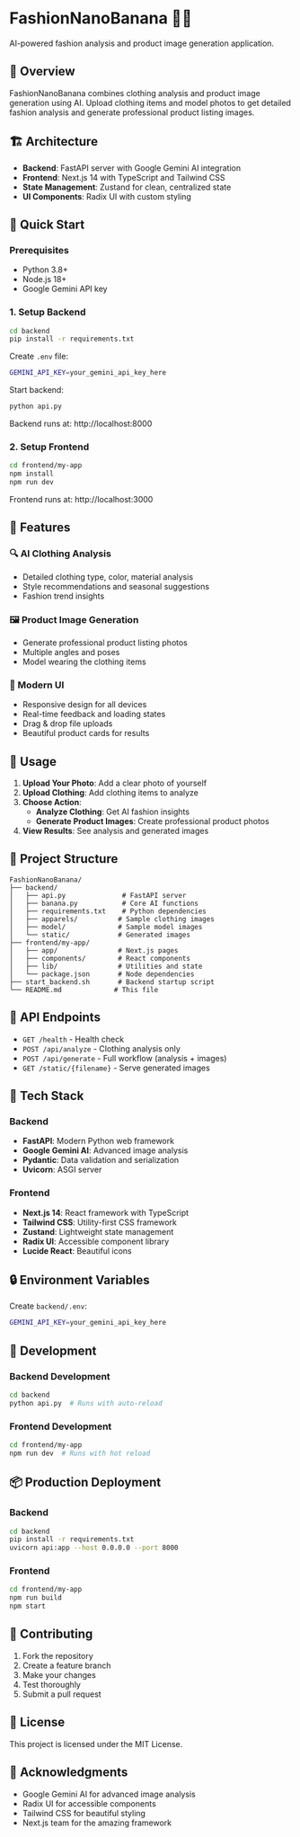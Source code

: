 # FashionNanoBanana 🍌👗

AI-powered fashion analysis and product image generation application.

## 🎯 Overview

FashionNanoBanana combines clothing analysis and product image generation using AI. Upload clothing items and model photos to get detailed fashion analysis and generate professional product listing images.

## 🏗️ Architecture

- **Backend**: FastAPI server with Google Gemini AI integration
- **Frontend**: Next.js 14 with TypeScript and Tailwind CSS
- **State Management**: Zustand for clean, centralized state
- **UI Components**: Radix UI with custom styling

## 🚀 Quick Start

### Prerequisites
- Python 3.8+
- Node.js 18+
- Google Gemini API key

### 1. Setup Backend
```bash
cd backend
pip install -r requirements.txt
```

Create `.env` file:
```bash
GEMINI_API_KEY=your_gemini_api_key_here
```

Start backend:
```bash
python api.py
```
Backend runs at: http://localhost:8000

### 2. Setup Frontend
```bash
cd frontend/my-app
npm install
npm run dev
```
Frontend runs at: http://localhost:3000

## 📱 Features

### 🔍 AI Clothing Analysis
- Detailed clothing type, color, material analysis
- Style recommendations and seasonal suggestions
- Fashion trend insights

### 🖼️ Product Image Generation
- Generate professional product listing photos
- Multiple angles and poses
- Model wearing the clothing items

### 🎨 Modern UI
- Responsive design for all devices
- Real-time feedback and loading states
- Drag & drop file uploads
- Beautiful product cards for results

## 🎯 Usage

1. **Upload Your Photo**: Add a clear photo of yourself
2. **Upload Clothing**: Add clothing items to analyze
3. **Choose Action**:
   - **Analyze Clothing**: Get AI fashion insights
   - **Generate Product Images**: Create professional product photos
4. **View Results**: See analysis and generated images

## 📁 Project Structure

```
FashionNanoBanana/
├── backend/
│   ├── api.py              # FastAPI server
│   ├── banana.py           # Core AI functions
│   ├── requirements.txt    # Python dependencies
│   ├── apparels/          # Sample clothing images
│   ├── model/             # Sample model images
│   └── static/            # Generated images
├── frontend/my-app/
│   ├── app/               # Next.js pages
│   ├── components/        # React components
│   ├── lib/               # Utilities and state
│   └── package.json       # Node dependencies
├── start_backend.sh       # Backend startup script
└── README.md             # This file
```

## 🔧 API Endpoints

- `GET /health` - Health check
- `POST /api/analyze` - Clothing analysis only
- `POST /api/generate` - Full workflow (analysis + images)
- `GET /static/{filename}` - Serve generated images

## 🎨 Tech Stack

### Backend
- **FastAPI**: Modern Python web framework
- **Google Gemini AI**: Advanced image analysis
- **Pydantic**: Data validation and serialization
- **Uvicorn**: ASGI server

### Frontend
- **Next.js 14**: React framework with TypeScript
- **Tailwind CSS**: Utility-first CSS framework
- **Zustand**: Lightweight state management
- **Radix UI**: Accessible component library
- **Lucide React**: Beautiful icons

## 🔒 Environment Variables

Create `backend/.env`:
```bash
GEMINI_API_KEY=your_gemini_api_key_here
```

## 🧪 Development

### Backend Development
```bash
cd backend
python api.py  # Runs with auto-reload
```

### Frontend Development
```bash
cd frontend/my-app
npm run dev  # Runs with hot reload
```

## 📦 Production Deployment

### Backend
```bash
cd backend
pip install -r requirements.txt
uvicorn api:app --host 0.0.0.0 --port 8000
```

### Frontend
```bash
cd frontend/my-app
npm run build
npm start
```

## 🤝 Contributing

1. Fork the repository
2. Create a feature branch
3. Make your changes
4. Test thoroughly
5. Submit a pull request

## 📄 License

This project is licensed under the MIT License.

## 🙏 Acknowledgments

- Google Gemini AI for advanced image analysis
- Radix UI for accessible components
- Tailwind CSS for beautiful styling
- Next.js team for the amazing framework
